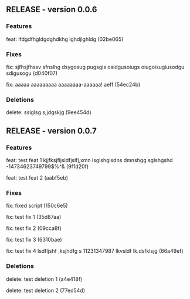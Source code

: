 ## RELEASE - version 0.0.6
### Features
feat: lfdgdfhgldgdghdkhg lghdjlghldg (02be065)

### Fixes
fix: sjfhsjfhssv sfnslhg dsygosug pugsgis osidgusoiugs oiugoisugiusodgu sdigusogu (d040f07)

fix: aaaaa aaaaaaaaa aaaaaaaa-aaaaaa! aeff (54ec24b)

### Deletions
delete: sslglsg s;jdgskjg (9ee454d)

## RELEASE - version 0.0.7
### Features
feat: test feat 1 kjjfksjfljsldfjslfj,xmn lsglshgisdns dmnshgg sglshgshd -14734623749799$%^& (9f1d20f)

feat: test feat 2 (aabf5eb)

### Fixes
fix: fixed script (150c6e5)

fix: test fix 1 (35d87aa)

fix: test fix 2 (09cca8f)

fix: test fix 3 (6310bae)

fix: test fix 4 lsdfljshf ,ksjhdfg s 11231347987 lkvsldf lk.dsfklsjg (66a49ef)

### Deletions
delete: test deletion 1 (a4e418f)

delete: test deletion 2 (77ed54d)